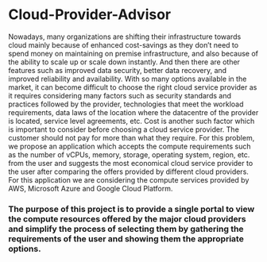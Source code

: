 # Cloud-Provider-Advisor

Nowadays, many organizations are shifting their infrastructure towards cloud mainly because of enhanced cost-savings as they don’t need to spend money on maintaining on premise infrastructure, and also because of the ability to scale up or scale down instantly. And then there are other features such as improved data security, better data recovery, and improved reliability and availability.
With so many options available in the market, it can become difficult to choose the right cloud service provider as it requires considering many factors such as security standards and practices followed by the provider, technologies that meet the workload requirements, data laws of the location where the datacentre of the provider is located, service level agreements, etc. Cost is another such factor which is important to consider before choosing a cloud service provider. The customer should not pay for more than what they require. For this problem, we propose an application which accepts the compute requirements such as the number of vCPUs, memory, storage, operating system, region, etc. from the user and suggests the most economical cloud service provider to the user after comparing the offers provided by different cloud providers. For this application we are considering the compute services provided by AWS, Microsoft Azure and Google Cloud Platform.

### The purpose of this project is to provide a single portal to view the compute resources offered by the major cloud providers and simplify the process of selecting them by gathering the requirements of the user and showing them the appropriate options.
